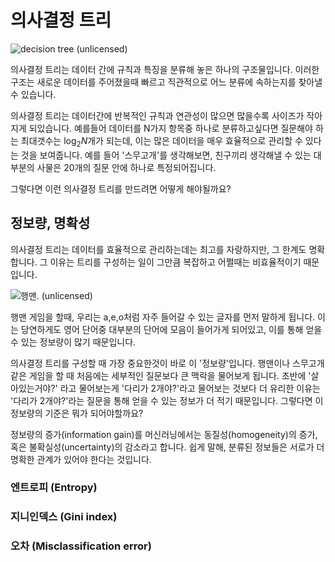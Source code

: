 의사결정 트리
=============

![decision tree (unlicensed)](http://slideplayer.com/slide/7027851/24/images/3/Decision+Tree+Outlook+Sunny+Overcast+Rain+Humidity+Yes+Wind+High.jpg)

의사결정 트리는 데이터 간에 규칙과 특징을 분류해 놓은 하나의 구조물입니다. 이러한 구조는 새로운 데이터를 주어졌을때 빠르고 직관적으로 어느 분류에 속하는지를 찾아낼 수 있습니다.

의사결정 트리는 데이터간에 반복적인 규칙과 연관성이 많으면 많을수록 사이즈가 작아지게 되있습니다. 예를들어 데이터를 N가지 항목중 하나로 분류하고싶다면 질문해야 하는 최대갯수는 $\log_2 N$개가 되는데, 이는 많은 데이터을 매우 효율적으로 관리할 수 있다는 것을 보여줍니다. 예를 들어 '스무고개'를 생각해보면, 친구끼리 생각해낼 수 있는 대부분의 사물은 20개의 질문 안에 하나로 특정되어집니다.

그렇다면 이런 의사결정 트리를 만드려면 어떻게 해야될까요?

정보량, 명확성
--------------

의사결정 트리는 데이터를 효율적으로 관리하는데는 최고를 자랑하지만, 그 한계도 명확합니다. 그 이유는 트리를 구성하는 일이 그만큼 복잡하고 어쩔때는 비효율적이기 때문입니다.

![행맨. (unlicensed)](http://image.itdonga.com/files/2015/02/15/raon05.jpg)

행맨 게임을 할때, 우리는 a,e,o처럼 자주 들어갈 수 있는 글자를 먼저 말하게 됩니다. 이는 당연하게도 영어 단어중 대부분의 단어에 모음이 들어가게 되어있고, 이를 통해 얻을 수 있는 정보량이 많기 때문입니다.

의사결정 트리를 구성할 때 가장 중요한것이 바로 이 '정보량'입니다. 행맨이나 스무고개같은 게임을 할 때 처음에는 세부적인 질문보다 큰 맥락을 물어보게 됩니다. 초반에 '살아있는거야?' 라고 물어보는게 '다리가 2개야?'라고 물어보는 것보다 더 유리한 이유는 '다리가 2개야?'라는 질문을 통해 얻을 수 있는 정보가 더 적기 때문입니다. 그렇다면 이 정보량의 기준은 뭐가 되어야할까요?

정보량의 증가(information gain)를 머신러닝에서는 동질성(homogeneity)의 증가, 혹은 불확실성(uncertainty)의 감소라고 합니다. 쉽게 말해, 분류된 정보들은 서로가 더 명확한 관계가 있어야 한다는 것입니다.

### 엔트로피 (Entropy)

### 지니인덱스 (Gini index)

### 오차 (Misclassification error)
